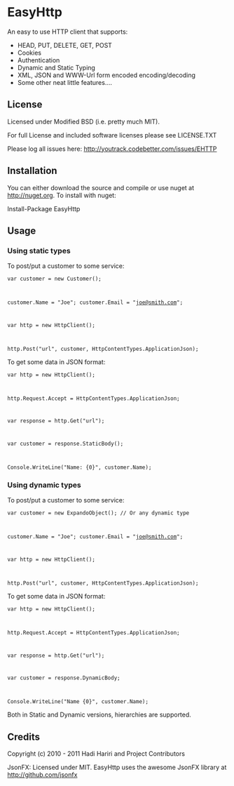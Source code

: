 # EasyHttp

An easy to use HTTP client that supports:

* HEAD, PUT, DELETE, GET, POST
* Cookies
* Authentication
* Dynamic and Static Typing
* XML, JSON and WWW-Url form encoded encoding/decoding
* Some other neat little features....

## License

Licensed under Modified BSD (i.e. pretty much MIT). 

For full License and included software licenses please see LICENSE.TXT


Please log all issues here: http://youtrack.codebetter.com/issues/EHTTP

## Installation

You can either download the source and compile or use nuget at http://nuget.org. To install with nuget:

  Install-Package EasyHttp


## Usage

### Using static types 

To post/put a customer to  some service: 

  <code>var customer = new Customer();

  customer.Name = "Joe";
  customer.Email = "joe@smith.com";


  var http = new HttpClient();

  http.Post("url", customer, HttpContentTypes.ApplicationJson);
  </code>
 
To get some data in JSON format:

  <code>var http = new HttpClient();
	
  http.Request.Accept = HttpContentTypes.ApplicationJson;

  var response = http.Get("url");

  var customer = response.StaticBody<Customer>();
  
  Console.WriteLine("Name: {0}", customer.Name);
  </code>

### Using dynamic  types

To post/put a customer to  some service: 

  <code>var customer = new ExpandoObject(); // Or any dynamic type

  customer.Name = "Joe";
  customer.Email = "joe@smith.com";


  var http = new HttpClient();

  http.Post("url", customer, HttpContentTypes.ApplicationJson);
  </code>
 
To get some data in JSON format:


  <code>var http = new HttpClient();

  http.Request.Accept = HttpContentTypes.ApplicationJson;

  var response = http.Get("url");

  var customer = response.DynamicBody;

  Console.WriteLine("Name {0}", customer.Name);
  </code>

Both in Static and Dynamic versions, hierarchies are supported. 

## Credits

Copyright (c) 2010 - 2011 Hadi Hariri and Project Contributors

JsonFX: Licensed under MIT. EasyHttp uses the awesome JsonFX library at http://github.com/jsonfx
